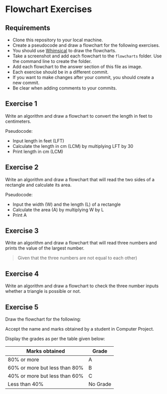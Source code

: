 # Flowchart Exercises

## Requirements

-   Clone this repository to your local machine.
-   Create a pseudocode and draw a flowchart for the following exercises.
-   You should use [Whimsical](https://whimsical.com) to draw the flowcharts.
-   Take a screenshot and add each flowchart to the `flowcharts` folder. Use the command line to create the folder.
-   Add each flowchart to the answer section of this file as image.
-   Each exercise should be in a different commit.
-   If you want to make changes after your commit, you should create a new commit.
-   Be clear when adding comments to your commits.

## Exercise 1

Write an algorithm and draw a flowchart to convert the length in feet to centimeters.

Pseudocode:

-   Input length in feet (LFT)
-   Calculate the length in cm (LCM) by multiplying LFT by 30
-   Print length in cm (LCM)

## Exercise 2

Write an algorithm and draw a flowchart that will read the two sides of a rectangle and calculate its area.

Pseudocode:

-   Input the width (W) and the length (L) of a rectangle
-   Calculate the area (A) by multiplying W by L
-   Print A

## Exercise 3

Write an algorithm and draw a flowchart that will read three numbers and prints the value of the largest number.

> Given that the three numbers are not equal to each other)

## Exercise 4

Write an algorithm and draw a flowchart to check the three number inputs whether a triangle is possible or not.

## Exercise 5

Draw the flowchart for the following:

Accept the name and marks obtained by a student in Computer Project.

Display the grades as per the table given below:

| Marks obtained                | Grade    |
| ----------------------------- | -------- |
| 80% or more                   | A        |
| 60% or more but less than 80% | B        |
| 40% or more but less than 60% | C        |
| Less than 40%                 | No Grade |
